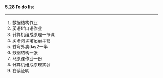 #### 5.28 To do list

---

1. 数据结构作业
2. 英语fif口语作业
3. 计算机组成原理一节课
4. 英语阅读笔记前半截
5. 苍穹外卖day2一半
6. 数据结构一张
7. 马原课作业一份
8. 计算机组成原理实验
9. 在读证明